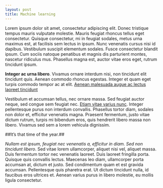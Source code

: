 ```yaml
---
layout: post
title: Machine learning
---
```



Lorem ipsum dolor sit amet, consectetur adipiscing elit. Donec tristique tempus mauris vulputate molestie.
Mauris feugiat rhoncus tellus eget consectetur. Quisque consectetur, mi in feugiat sodales,
metus urna maximus est, at facilisis sem lectus in ipsum.
Nunc venenatis cursus nisi id dapibus.&nbsp;Vestibulum suscipit elementum sodales.
Fusce consectetur blandit ipsum.&nbsp;Cum sociis natoque penatibus et magnis dis parturient montes, nascetur ridiculus mus.
Phasellus magna est, auctor vitae eros eget, rutrum tincidunt ipsum.



**Integer ac urna libero**. Vivamus ornare interdum nisi, non tincidunt elit tincidunt quis.
Aenean commodo rhoncus egestas. Integer et quam eget turpis commodo tempor ac at elit.
<a href="http://www.bateauxtheme.com" target="_blank">Aenean malesuada augue ac lectus laoreet tincidunt</a>


Vestibulum et accumsan tellus, nec ornare massa. Sed feugiat auctor neque, sed congue sem feugiat nec.
<a href="http://www.bateauxtheme.com" target="_blank"> Etiam vitae varius nunc</a>.
Integer pellentesque purus non interdum convallis. Phasellus tortor diam, sodales non dolor et,
efficitur venenatis magna. Praesent fermentum, justo vitae dictum rutrum, turpis mi bibendum eros,
quis hendrerit libero massa non libero. Vivamus sed sem a lorem vehicula dignissim.


##It’s that time of the year.##


*Nullam est ipsum, feugiat nec venenatis a, efficitur in diam. Sed non tincidunt libero*.
Sed vitae lorem ullamcorper, aliquet nisi vel, aliquet massa. Duis fermentum tortor nec venenatis
laoreet. Duis laoreet fringilla porta. Quisque quis convallis lectus.
Maecenas leo diam, ullamcorper porta accumsan at, dictum et justo.
Sed condimentum quam et est gravida accumsan. Pellentesque quis pharetra erat.
Ut dictum tincidunt nulla, id faucibus eros ultrices et.
Aenean varius purus in libero molestie, eu mollis ligula consectetur.